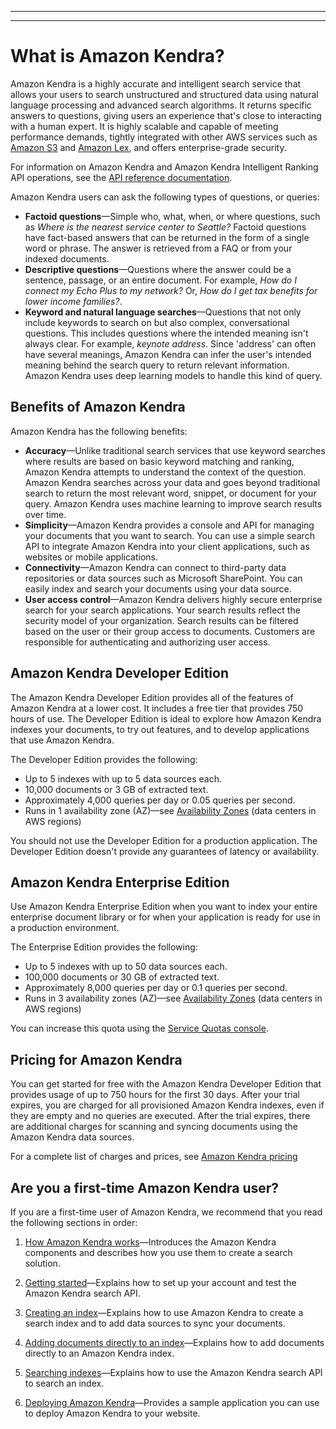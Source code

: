 --------

--------

# What is Amazon Kendra?<a name="what-is-kendra"></a>

Amazon Kendra is a highly accurate and intelligent search service that allows your users to search unstructured and structured data using natural language processing and advanced search algorithms\. It returns specific answers to questions, giving users an experience that's close to interacting with a human expert\. It is highly scalable and capable of meeting performance demands, tightly integrated with other AWS services such as [Amazon S3](https://docs.aws.amazon.com/kendra/latest/dg/data-source-s3.html) and [Amazon Lex](https://docs.aws.amazon.com/lexv2/latest/dg/faq-bot-kendra-search.html), and offers enterprise\-grade security\.

For information on Amazon Kendra and Amazon Kendra Intelligent Ranking API operations, see the [API reference documentation](https://docs.aws.amazon.com/kendra/latest/dg/API_Reference.html)\.

Amazon Kendra users can ask the following types of questions, or queries:
+ **Factoid questions**—Simple who, what, when, or where questions, such as *Where is the nearest service center to Seattle?* Factoid questions have fact\-based answers that can be returned in the form of a single word or phrase\. The answer is retrieved from a FAQ or from your indexed documents\.
+ **Descriptive questions**—Questions where the answer could be a sentence, passage, or an entire document\. For example, *How do I connect my Echo Plus to my network?* Or, *How do I get tax benefits for lower income families?*\. 
+ **Keyword and natural language searches**—Questions that not only include keywords to search on but also complex, conversational questions\. This includes questions where the intended meaning isn't always clear\. For example, *keynote address*\. Since 'address' can often have several meanings, Amazon Kendra can infer the user's intended meaning behind the search query to return relevant information\. Amazon Kendra uses deep learning models to handle this kind of query\.

## Benefits of Amazon Kendra<a name="what-is-benefits"></a>

Amazon Kendra has the following benefits:
+ **Accuracy**—Unlike traditional search services that use keyword searches where results are based on basic keyword matching and ranking, Amazon Kendra attempts to understand the context of the question\. Amazon Kendra searches across your data and goes beyond traditional search to return the most relevant word, snippet, or document for your query\. Amazon Kendra uses machine learning to improve search results over time\. 
+ **Simplicity**—Amazon Kendra provides a console and API for managing your documents that you want to search\. You can use a simple search API to integrate Amazon Kendra into your client applications, such as websites or mobile applications\.
+ **Connectivity**—Amazon Kendra can connect to third\-party data repositories or data sources such as Microsoft SharePoint\. You can easily index and search your documents using your data source\.
+ **User access control**—Amazon Kendra delivers highly secure enterprise search for your search applications\. Your search results reflect the security model of your organization\. Search results can be filtered based on the user or their group access to documents\. Customers are responsible for authenticating and authorizing user access\.

## Amazon Kendra Developer Edition<a name="akde"></a>

The Amazon Kendra Developer Edition provides all of the features of Amazon Kendra at a lower cost\. It includes a free tier that provides 750 hours of use\. The Developer Edition is ideal to explore how Amazon Kendra indexes your documents, to try out features, and to develop applications that use Amazon Kendra\.

The Developer Edition provides the following:
+ Up to 5 indexes with up to 5 data sources each\.
+ 10,000 documents or 3 GB of extracted text\.
+ Approximately 4,000 queries per day or 0\.05 queries per second\.
+ Runs in 1 availability zone \(AZ\)—see [Availability Zones](https://aws.amazon.com/about-aws/global-infrastructure/regions_az/) \(data centers in AWS regions\) 

You should not use the Developer Edition for a production application\. The Developer Edition doesn't provide any guarantees of latency or availability\.

## Amazon Kendra Enterprise Edition<a name="akee"></a>

Use Amazon Kendra Enterprise Edition when you want to index your entire enterprise document library or for when your application is ready for use in a production environment\.

The Enterprise Edition provides the following:
+ Up to 5 indexes with up to 50 data sources each\.
+ 100,000 documents or 30 GB of extracted text\.
+ Approximately 8,000 queries per day or 0\.1 queries per second\.
+ Runs in 3 availability zones \(AZ\)—see [Availability Zones](https://aws.amazon.com/about-aws/global-infrastructure/regions_az/) \(data centers in AWS regions\) 

You can increase this quota using the [Service Quotas console](https://console.aws.amazon.com/servicequotas/home)\.

## Pricing for Amazon Kendra<a name="pricing"></a>

You can get started for free with the Amazon Kendra Developer Edition that provides usage of up to 750 hours for the first 30 days\. After your trial expires, you are charged for all provisioned Amazon Kendra indexes, even if they are empty and no queries are executed\. After the trial expires, there are additional charges for scanning and syncing documents using the Amazon Kendra data sources\.

For a complete list of charges and prices, see [Amazon Kendra pricing](https://aws.amazon.com/kendra/pricing/)

## Are you a first\-time Amazon Kendra user?<a name="first-time-user"></a>

If you are a first\-time user of Amazon Kendra, we recommend that you read the following sections in order:

1. [How Amazon Kendra works](how-it-works.md)—Introduces the Amazon Kendra components and describes how you use them to create a search solution\. 

1. [Getting started](getting-started.md)—Explains how to set up your account and test the Amazon Kendra search API\.

1. [Creating an index](create-index.md)—Explains how to use Amazon Kendra to create a search index and to add data sources to sync your documents\.

1. [Adding documents directly to an index](in-adding-documents.md)—Explains how to add documents directly to an Amazon Kendra index\.

1. [Searching indexes](searching.md)—Explains how to use the Amazon Kendra search API to search an index\.

1. [Deploying Amazon Kendra](deploying.md)—Provides a sample application you can use to deploy Amazon Kendra to your website\.